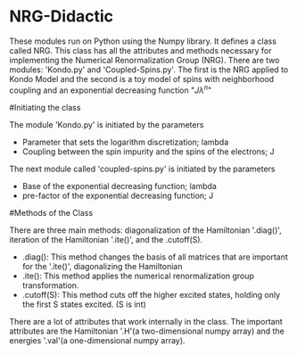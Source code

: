 # NRG-Didactic

These modules run on Python using the Numpy library. It defines a class called NRG. This class has all the attributes and methods necessary for implementing the Numerical Renormalization Group (NRG). There are two modules: 'Kondo.py' and 'Coupled-Spins.py'. The first is the NRG applied to Kondo Model and the second is a toy model of spins with neighborhood coupling and an exponential decreasing function "$J\lambda^ n$"

#Initiating the class

The module 'Kondo.py' is initiated by the parameters
- Parameter that sets the logarithm discretization; lambda
- Coupling between the spin impurity and the spins of the electrons; J

The next module called 'coupled-spins.py' is initiated by the parameters
- Base of the exponential decreasing function; lambda
- pre-factor of the exponential decreasing function; J

#Methods of the Class 

There are three main methods: diagonalization of the Hamiltonian '.diag()', iteration of the Hamiltonian '.ite()', and the .cutoff(S).
- .diag(): This method changes the basis of all matrices that are important for the '.ite()', diagonalizing the Hamiltonian
- .ite(): This method applies the numerical renormalization group transformation.
- .cutoff(S): This method cuts off the higher excited states, holding only the first S states excited. (S is int)

There are a lot of attributes that work internally in the class. The important attributes are the Hamiltonian '.H'(a two-dimensional numpy array) and the energies '.val'(a one-dimensional numpy array).


